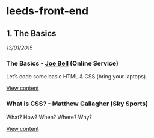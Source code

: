 # leeds-front-end

## 1. The Basics

_13/01/2015_

### The Basics - [Joe Bell](https://github.com/joebell93) (Online Service)
Let’s code some basic HTML & CSS (bring your laptops).

[View content](https://github.com/sky-uk/leeds-front-end/tree/master/1.%20The%20Basics/The%20Basics)

### What is CSS? - Matthew Gallagher (Sky Sports)
What? How? When? Where? Why?

[View content](https://github.com/sky-uk/leeds-front-end/tree/master/1.%20The%20Basics/What%20is%20CSS%3F)


